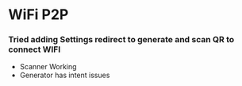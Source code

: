 # WiFi P2P

### Tried adding Settings redirect to generate and scan QR to connect WIFI

- Scanner Working
- Generator has intent issues
